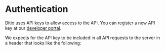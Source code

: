 # Authentication

<!-- > To authorize, use this code:


```shell
# With shell, you can just pass the correct header with each request
curl "api_endpoint_here" \
  -H "Authorization: MyAuthRandomKey"
``` -->

<!-- > Make sure to replace `MyAuthRandomKey` with your API key. -->

Ditio uses API keys to allow access to the API. You can register a new API key at our [developer portal](https://ditio.no).

We expects for the API key to be included in all API requests to the server in a header that looks like the following:

<!-- `Authorization: MyAuthRandomKey`

<!-- <aside class="notice">
You must replace <code>MyAuthRandomKey</code> with your personal API key.
</aside> -->